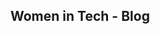 <html>
<head>
    <link rel="stylesheet" type="text/css" href="styles.css">
</head>
<body>
<h2>Women in Tech - Blog</h2>
    
</body>
</html>